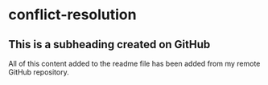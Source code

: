 # conflict-resolution

 ## This is a subheading created on GitHub
 
 All of this content added to the readme file has been added from my remote GitHub repository.
